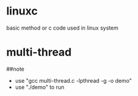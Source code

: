 # linuxc
basic method or c code used in linux system

# multi-thread
##note 
* use "gcc multi-thread.c -lpthread -g -o demo" 
* use "./demo" to run

